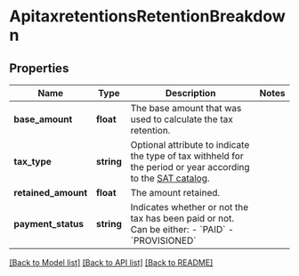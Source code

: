 # ApitaxretentionsRetentionBreakdown

## Properties
Name | Type | Description | Notes
------------ | ------------- | ------------- | -------------
**base_amount** | **float** | The base amount that was used to calculate the tax retention. | 
**tax_type** | **string** | Optional attribute to indicate the type of tax withheld for the period or year according to the [SAT catalog](https://developers.belvo.com/docs/sat-catalogs#retention-code). | 
**retained_amount** | **float** | The amount retained. | 
**payment_status** | **string** | Indicates whether or not the tax has been paid or not. Can be either:   - &#x60;PAID&#x60;   - &#x60;PROVISIONED&#x60; | 

[[Back to Model list]](../../README.md#documentation-for-models) [[Back to API list]](../../README.md#documentation-for-api-endpoints) [[Back to README]](../../README.md)

